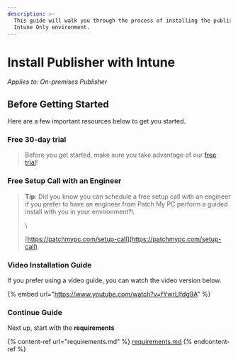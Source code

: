 ```yaml
---
description: >-
  This guide will walk you through the process of installing the publisher in an
  Intune Only environment.
---
```


# Install Publisher with Intune

_Applies to: On-premises Publisher_

## Before Getting Started

Here are a few important resources below to get you started.

### Free 30-day trial

> Before you get started, make sure you take advantage of our [free trial](https://patchmypc.com/free-trial)!

### Free Setup Call with an Engineer

> **Tip**: Did you know you can schedule a free setup call with an engineer if you prefer to have an engineer from Patch My PC perform a guided install with you in your environment?\\
>
> \\
>
> [https://patchmypc.com/setup-call](https://patchmypc.com/setup-call)

### Video Installation Guide

If you prefer using a video guide, you can watch the video version below.

{% embed url="https://www.youtube.com/watch?v=fYwrLlfdg9A" %}

### Continue Guide

Next up, start with the **requirements**

{% content-ref url="requirements.md" %}
[requirements.md](requirements.md)
{% endcontent-ref %}
